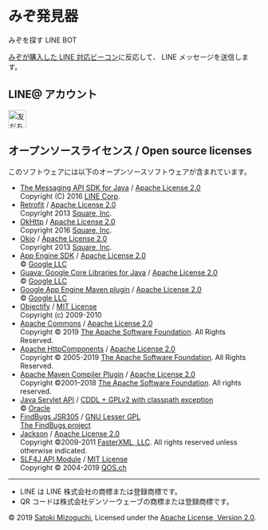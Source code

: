 # みぞ発見器

みぞを探す LINE BOT

[みぞが購入した LINE 対応ビーコン](https://twitter.com/mizo0203/status/1105669284921958400)に反応して、 LINE メッセージを送信します。

## LINE@ アカウント

<a href="https://line.me/R/ti/p/%40jmr3944v"><img height="36" border="0" alt="友だち追加" src="https://scdn.line-apps.com/n/line_add_friends/btn/ja.png"></a>

## オープンソースライセンス / Open source licenses

このソフトウェアには以下のオープンソースソフトウェアが含まれています。

* [The Messaging API SDK for Java](https://github.com/line/line-bot-sdk-java) / [Apache License 2.0](https://github.com/line/line-bot-sdk-java/blob/master/LICENSE.txt)  
  Copyright (C) 2016 [LINE Corp](https://linecorp.com/).
* [Retrofit](http://square.github.io/retrofit/) / [Apache License 2.0](http://square.github.io/retrofit/)  
  Copyright 2013 [Square, Inc](https://squareup.com/).
* [OkHttp](https://square.github.io/okhttp/) / [Apache License 2.0]()  
  Copyright 2016 [Square, Inc](https://squareup.com/).
* [Okio](https://github.com/square/okio) / [Apache License 2.0](https://github.com/square/okio#license)  
  Copyright 2013 [Square, Inc](https://squareup.com/).
* [App Engine SDK](https://cloud.google.com/appengine/downloads) / [Apache License 2.0](http://www.apache.org/licenses/LICENSE-2.0)  
  © [Google LLC](https://www.google.com/)
* [Guava: Google Core Libraries for Java](https://github.com/google/guava) / [Apache License 2.0](https://github.com/google/guava/blob/master/COPYING)  
  © [Google LLC](https://www.google.com/)
* [Google App Engine Maven plugin](https://github.com/GoogleCloudPlatform/app-maven-plugin) / [Apache License 2.0](https://github.com/GoogleCloudPlatform/app-maven-plugin/blob/master/LICENSE)  
  © [Google LLC](https://www.google.com/)
* [Objectify](https://github.com/objectify/objectify) / [MIT License](https://github.com/objectify/objectify/blob/master/license.txt)  
  Copyright (c) 2009-2010
* [Apache Commons](http://commons.apache.org) / [Apache License 2.0](http://www.apache.org/licenses/)  
  Copyright © 2019 [The Apache Software Foundation](https://www.apache.org/). All Rights Reserved.
* [Apache HttpComponents](http://hc.apache.org) / [Apache License 2.0](http://www.apache.org/licenses/)  
  Copyright © 2005-2019 [The Apache Software Foundation](http://www.apache.org). All Rights Reserved.
* [Apache Maven Compiler Plugin](https://maven.apache.org/plugins/maven-compiler-plugin/) / [Apache License 2.0](http://www.apache.org/licenses/)  
  Copyright ©2001–2018 [The Apache Software Foundation](https://www.apache.org/). All rights reserved.
* [Java Servlet API](https://javaee.github.io/servlet-spec/) / [CDDL + GPLv2 with classpath exception](https://oss.oracle.com/licenses/CDDL+GPL-1.1)  
  © [Oracle](https://www.oracle.com/legal/copyright.html)
* [FindBugs JSR305](http://findbugs.sourceforge.net) / [GNU Lesser GPL](http://www.gnu.org/licenses/lgpl.html)  
  [The FindBugs project](https://github.com/findbugsproject)
* [Jackson](https://github.com/FasterXML/jackson) / [Apache License 2.0](http://www.apache.org/licenses/LICENSE-2.0)  
  Copyright ©2009-2011 [FasterXML, LLC](http://fasterxml.com). All rights reserved unless otherwise indicated.
* [SLF4J API Module](http://www.slf4j.org/) / [MIT License](https://www.slf4j.org/license.html)  
  Copyright © 2004-2019 [QOS.ch](http://www.qos.ch/)

---

* LINE は LINE 株式会社の商標または登録商標です。
* QR コードは株式会社デンソーウェーブの商標または登録商標です。

© 2019 [Satoki Mizoguchi](https://github.com/mizo0203), Licensed under the [Apache License, Version 2.0](https://github.com/mizo0203/mizo-detector/blob/master/LICENSE).
